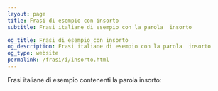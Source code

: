 ```yaml
---
layout: page
title: Frasi di esempio con insorto 
subtitle: Frasi italiane di esempio con la parola  insorto

og_title: Frasi di esempio con insorto 
og_description: Frasi italiane di esempio con la parola  insorto
og_type: website
permalink: /frasi/i/insorto.html
---
```


Frasi italiane di esempio contenenti la parola insorto:


